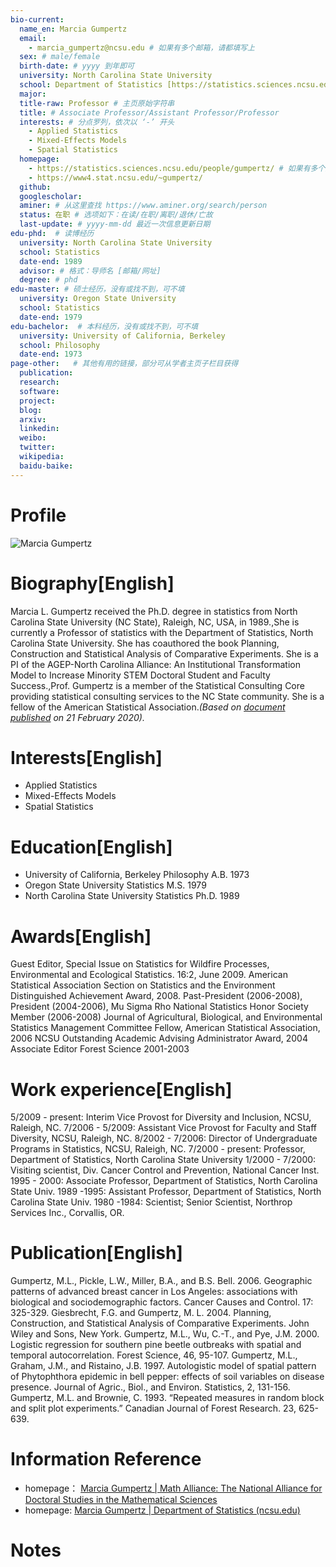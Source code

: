 ```yaml
---
bio-current:
  name_en: Marcia Gumpertz
  email: 
    - marcia_gumpertz@ncsu.edu # 如果有多个邮箱，请都填写上
  sex: # male/female
  birth-date: # yyyy 到年即可
  university: North Carolina State University 
  school: Department of Statistics [https://statistics.sciences.ncsu.edu/]# 格式：学院名称[学院官网链接]
  major: 
  title-raw: Professor # 主页原始字符串
  title: # Associate Professor/Assistant Professor/Professor
  interests: # 分点罗列，依次以 ‘-’ 开头
    - Applied Statistics
    - Mixed-Effects Models
    - Spatial Statistics
  homepage: 
    - https://statistics.sciences.ncsu.edu/people/gumpertz/ # 如果有多个主页，请都填写上
    - https://www4.stat.ncsu.edu/~gumpertz/
  github: 
  googlescholar:  
  aminer: # 从这里查找 https://www.aminer.org/search/person
  status: 在职 # 选项如下：在读/在职/离职/退休/亡故
  last-update: # yyyy-mm-dd 最近一次信息更新日期
edu-phd:  # 读博经历
  university: North Carolina State University 
  school: Statistics
  date-end: 1989
  advisor: # 格式：导师名 [邮箱/网址]
  degree: # phd
edu-master: # 硕士经历，没有或找不到，可不填
  university: Oregon State University
  school: Statistics 
  date-end: 1979
edu-bachelor:  # 本科经历，没有或找不到，可不填
  university: University of California, Berkeley
  school: Philosophy
  date-end: 1973
page-other:   # 其他有用的链接，部分可从学者主页子栏目获得
  publication: 
  research: 
  software: 
  project: 
  blog: 
  arxiv: 
  linkedin: 
  weibo:
  twitter:
  wikipedia:
  baidu-baike:
---
```


# Profile

![Marcia Gumpertz](https://statistics.sciences.ncsu.edu/wp-content/uploads/sites/21/2019/04/marcia_gumpertz.jpg)

# Biography[English]

Marcia L. Gumpertz received the Ph.D. degree in statistics from North Carolina State University (NC State), Raleigh, NC, USA, in 1989.,She is currently a Professor of statistics with the Department of Statistics, North Carolina State University. She has coauthored the book Planning, Construction and Statistical Analysis of Comparative Experiments. She is a PI of the AGEP-North Carolina Alliance: An Institutional Transformation Model to Increase Minority STEM Doctoral Student and Faculty Success.,Prof. Gumpertz is a member of the Statistical Consulting Core providing statistical consulting services to the NC State community. She is a fellow of the American Statistical Association._(Based on [document published](https://ieeexplore.ieee.org/document/9007035) on 21 February 2020)._

# Interests[English]

- Applied Statistics
- Mixed-Effects Models
- Spatial Statistics

# Education[English]

- University of California, Berkeley Philosophy A.B. 1973
- Oregon State University Statistics M.S. 1979
- North Carolina State University Statistics Ph.D. 1989

# Awards[English]

Guest Editor, Special Issue on Statistics for Wildfire Processes, Environmental and Ecological Statistics. 
16:2, June 2009.
American Statistical Association Section on Statistics and the Environment Distinguished Achievement 
Award, 2008.
Past-President (2006-2008), President (2004-2006), Mu Sigma Rho National Statistics Honor Society
Member (2006-2008) Journal of Agricultural, Biological, and Environmental Statistics Management 
Committee 
Fellow, American Statistical Association, 2006
NCSU Outstanding Academic Advising Administrator Award, 2004
Associate Editor Forest Science 2001-2003

# Work experience[English]

5/2009 - present: Interim Vice Provost for Diversity and Inclusion, NCSU, Raleigh, NC.
7/2006 - 5/2009: Assistant Vice Provost for Faculty and Staff Diversity, NCSU, Raleigh, NC.
8/2002 - 7/2006: Director of Undergraduate Programs in Statistics, NCSU, Raleigh, NC.
7/2000 - present: Professor, Department of Statistics, North Carolina State University
1/2000 - 7/2000: Visiting scientist, Div. Cancer Control and Prevention, National Cancer Inst.
1995 - 2000: Associate Professor, Department of Statistics, North Carolina State Univ.
1989 -1995: Assistant Professor, Department of Statistics, North Carolina State Univ.
1980 -1984: Scientist; Senior Scientist, Northrop Services Inc., Corvallis, OR. 

# Publication[English]

Gumpertz, M.L., Pickle, L.W., Miller, B.A., and B.S. Bell. 2006. Geographic patterns of advanced breast 
cancer in Los Angeles: associations with biological and sociodemographic factors. Cancer Causes and 
Control. 17: 325-329.
Giesbrecht, F.G. and Gumpertz, M. L. 2004. Planning, Construction, and Statistical Analysis of 
Comparative Experiments. John Wiley and Sons, New York. 
Gumpertz, M.L., Wu, C.-T., and Pye, J.M. 2000. Logistic regression for southern pine beetle outbreaks 
with spatial and temporal autocorrelation. Forest Science, 46, 95-107.
Gumpertz, M.L., Graham, J.M., and Ristaino, J.B. 1997. Autologistic model of spatial pattern of 
Phytophthora epidemic in bell pepper: effects of soil variables on disease presence. Journal of Agric., 
Biol., and Environ. Statistics, 2, 131-156.
Gumpertz, M.L. and Brownie, C. 1993. “Repeated measures in random block and split plot experiments.”
Canadian Journal of Forest Research. 23, 625-639.

# Information Reference

- homepage： [Marcia Gumpertz | Math Alliance: The National Alliance for Doctoral Studies in the Mathematical Sciences](https://mathalliance.org/mentor/marciagumpertz/)
- homepage: [Marcia Gumpertz | Department of Statistics (ncsu.edu)](https://statistics.sciences.ncsu.edu/people/gumpertz/)

# Notes